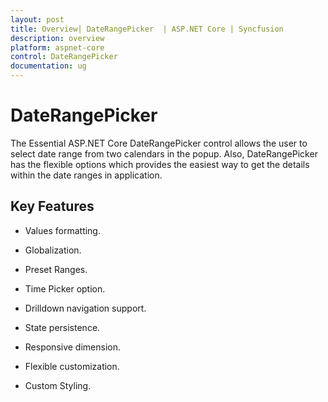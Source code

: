 ```yaml
---
layout: post
title: Overview| DateRangePicker  | ASP.NET Core | Syncfusion
description: overview
platform: aspnet-core
control: DateRangePicker
documentation: ug
---
```


# DateRangePicker

The Essential ASP.NET Core DateRangePicker control allows the user to select date range from two calendars in the popup. Also, DateRangePicker has the flexible options which provides the easiest way to get the details within the date ranges in application.

## Key Features

* Values formatting.

* Globalization. 

* Preset Ranges.

* Time Picker option.

* Drilldown navigation support.

* State persistence.

* Responsive dimension.

* Flexible customization.

* Custom Styling.

